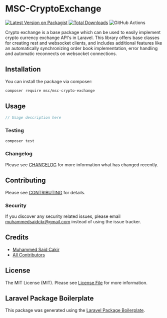 # MSC-CryptoExchange

[![Latest Version on Packagist](https://img.shields.io/packagist/v/msc/msc-crypto-exchange.svg?style=flat-square)](https://packagist.org/packages/msc/msc-crypto-exchange)
[![Total Downloads](https://img.shields.io/packagist/dt/msc/msc-crypto-exchange.svg?style=flat-square)](https://packagist.org/packages/msc/msc-crypto-exchange)
![GitHub Actions](https://github.com/msc/msc-crypto-exchange/actions/workflows/main.yml/badge.svg)

Crypto exchange is a base package which can be used to easily implement crypto currency exchange API's in Laravel. This library offers base classes for creating rest and websocket clients, and includes additional features like an automatically synchronizing order book implementation, error handling and automatic reconnects on websocket connections.
## Installation

You can install the package via composer:

```bash
composer require msc/msc-crypto-exchange
```

## Usage

```php
// Usage description here
```

### Testing

```bash
composer test
```

### Changelog

Please see [CHANGELOG](CHANGELOG.md) for more information what has changed recently.

## Contributing

Please see [CONTRIBUTING](CONTRIBUTING.md) for details.

### Security

If you discover any security related issues, please email muhammedsaidckr@gmail.com instead of using the issue tracker.

## Credits

-   [Muhammed Said Cakir](https://github.com/msc)
-   [All Contributors](../../contributors)

## License

The MIT License (MIT). Please see [License File](LICENSE.md) for more information.

## Laravel Package Boilerplate

This package was generated using the [Laravel Package Boilerplate](https://laravelpackageboilerplate.com).
